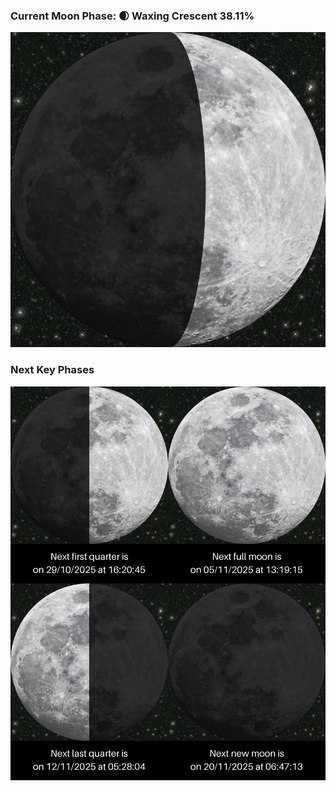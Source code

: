 ### Current Moon Phase: 🌒 Waxing Crescent 38.11%
![Moon Phase](moonphase.png)
### Next Key Phases
![Gallery](gallery.png)